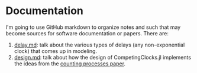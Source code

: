 # Documentation

I'm going to use GitHub markdown to organize notes and such that may become sources for software documentation or papers. There are:

  1. [delay.md](delay.md): talk about the various types of delays (any non-exponential clock) that comes up in modeling.
  2. [design.md](design.md): talk about how the design of CompetingClocks.jl implements the ideas from the [counting processes paper](https://arxiv.org/abs/1610.03939).